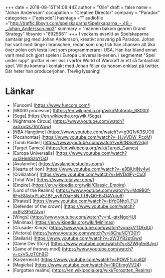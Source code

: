 +++
date = 2018-08-15T14:09:44Z
author = "Olle"
draft = false
name = "Johan Andersson"
occupation = "Creative Director"
company = "Paradox"
categories = ["episode"]
hashtags =""
audiofile ="http://traffic.libsyn.com/spelskaparna/Spelskaparna_-_49_-_Johan_Andersson.mp3"
summary = "mannen bakom genren Grand Strategy"
libsynid ="6925681"
+++
I veckans avsnitt av Spelskaparna samtalar jag med Johan Andersson, kreativt ansvarig på Paradox. Johan har varit med länge i branschen, redan som ung fick han chansen att åka över pölen och testa livet som programmerare i USA. Han har bland annat varit med och gjort spelen i Europa Universalis-serien. I segmentet "Spel under lupp" grottar vi ner oss i varför World of Warcraft är ett så fantastiskt spel. Vill du komma i kontakt med Johan följer du honom enklast på twitter. Där heter han producerjohan. Trevlig lyssning!
# Länkar
* [Funcom] (https://www.funcom.com/)
* [68000 processor] (https://en.wikipedia.org/wiki/Motorola_68000)
* [Sega] (https://en.wikipedia.org/wiki/Sega)
* [Nightmare Circus] (https://www.youtube.com/watch?v=hxoQkZRVWxw)
* [NBA Hangtime] (https://www.youtube.com/watch?v=g9Q1vK3SUOI)
* [Pocahontas] (https://www.youtube.com/watch?v=HJyVDW_PcoM)
* [Tomb Raider] (https://www.youtube.com/watch?v=BltNSs9Vzdg)
* [Target Games] (https://en.wikipedia.org/wiki/Target_Games)
* [Europa Universalis] (https://www.youtube.com/watch?v=I3HeSSzbYO4)
* [Avalanche] (https://avalanchestudios.com/)
* [Hearts of Iron] (https://www.youtube.com/watch?v=e9BiUtINy4w)
* [Civilization] (https://www.youtube.com/watch?v=MVDdlFy-Cu0)
* [Total War] (https://www.totalwar.com/)
* [Empire] (https://en.wikipedia.org/wiki/Classic_Empire)
* [Lord of the Realms] (https://www.youtube.com/watch?v=Md9B0f-8FgE&list=PLaEZBF_sy6Z0aH5NJ-f8yQ0-6sO4Vutu9)
* [Pirates!] (https://www.youtube.com/watch?v=bYoGNto1_TU)
* [Defender of the crown] (https://www.youtube.com/watch?v=BjzSPxI2Jvg)
* [Wings] (https://www.youtube.com/watch?v=hL-qtxNgoHU)
* [Minimax] (https://en.wikipedia.org/wiki/Minimax)
* [Crusader Kings] (https://www.youtube.com/watch?v=qzkVTDfxIUI)
* [Victoria] (https://www.youtube.com/watch?v=i8ChuNCY30Y)
* [Stellaris] (https://www.youtube.com/watch?v=zW3YB2ptGws)
* [Game Dev Story] (https://www.youtube.com/watch?v=SZWtgfmBJys)
* [Game of thrones mod] (https://www.youtube.com/watch?v=cxVSJzTChBE)
* [Kaizerreich] (https://www.youtube.com/watch?v=POiVF1Lcu8Q)
* [Magicka] (https://www.youtube.com/watch?v=1RCfimgVV24)
* [Forgotten realms] (https://en.wikipedia.org/wiki/Forgotten_Realms)
